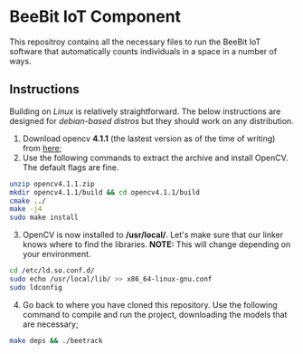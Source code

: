 # BeeBit IoT Component

This repositroy contains all the necessary files to run the BeeBit IoT software that automatically counts individuals in a space in a number of ways.

## Instructions
Building on *Linux* is relatively straightforward. The below instructions are designed for *debian-based distros* but they should work on any distribution.

1. Download opencv **4.1.1** (the lastest version as of the time of writing) from [here](https://github.com/opencv/opencv/archive/4.1.1.zip);
2. Use the following commands to extract the archive and install OpenCV. The default flags are fine.
```bash
unzip opencv4.1.1.zip
mkdir opencv4.1.1/build && cd opencv4.1.1/build
cmake ../
make -j4
sudo make install
```
3. OpenCV is now installed to **/usr/local/**. Let's make sure that our linker knows where to find the libraries. **NOTE:** This will change depending on your environment.
```bash
cd /etc/ld.so.conf.d/
sudo echo /usr/local/lib/ >> x86_64-linux-gnu.conf
sudo ldconfig
```

4. Go back to where you have cloned this repository. Use the following command to compile and run the project, downloading the models that are necessary;
```bash
make deps && ./beetrack
```